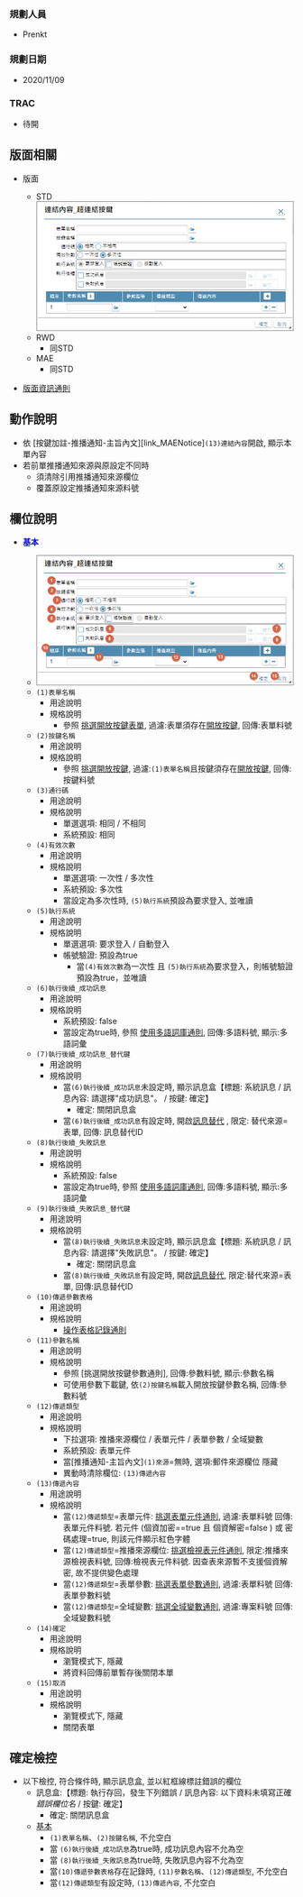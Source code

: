 ### <div id="user">規劃人員</div>
* Prenkt

### <div id="updatedate">規劃日期</div>
* 2020/11/09

### <div id="trac">TRAC</div>
* 待開 

## <div id="layout">版面相關</div>
* 版面
    * STD</br>
        ![pic][image_linkbutton]
    * RWD
        * 同STD
    * MAE</br>
        * 同STD

* [版面資訊通則][link_ruleother1]

## <div id="form-action">動作說明</div>
* 依 [按鍵加註-推播通知-主旨內文][link_MAENotice]`(13)連結內容`開啟, 顯示本單內容
* 若前單推播通知來源與原設定不同時
    * 須清除引用推播通知來源欄位
    * 覆蓋原設定推播通知來源料號

## <div id="object-desc">欄位說明</div>
* <p id="fieldbreak1" style="color:blue;font-weight:bold">基本</p>

    * ![pic][image_linkbutton_block1]
    * `(1)表單名稱`
        * 用途說明
        * 規格說明
            * 參照 [挑選開放按鍵表單][link_ruledialog6], 過濾:表單須存在[開放按鍵][link_ExternalCallButton], 回傳:表單料號
    * `(2)按鍵名稱`
        * 用途說明
        * 規格說明
            * 參照 [挑選開放按鍵][link_ruledialog13], 過濾:`(1)表單名稱`且按鍵須存在[開放按鍵][link_ExternalCallButton], 回傳:按鍵料號
    * `(3)通行碼`
        * 用途說明
        * 規格說明
            * 單選選項: 相同 / 不相同 
            * 系統預設: 相同
    * `(4)有效次數`
        * 用途說明
        * 規格說明
            * 單選選項: 一次性 / 多次性 
            * 系統預設: 多次性 
            * 當設定為多次性時, `(5)執行系統`預設為要求登入, 並唯讀
    * `(5)執行系統`
        * 用途說明
        * 規格說明
            * 單選選項: 要求登入 / 自動登入
            * 帳號驗證: 預設為true
                * 當`(4)有效次數`為一次性 且 `(5)執行系統`為要求登入，則帳號驗證預設為true，並唯讀
    * `(6)執行後續_成功訊息`
        * 用途說明
        * 規格說明
            * 系統預設: false
            * 當設定為true時, 參照 [使用多語詞庫通則][link_ruledialog2], 回傳:多語料號, 顯示:多語詞彙
    * `(7)執行後續_成功訊息_替代鍵`
        * 用途說明
        * 規格說明
            * 當`(6)執行後續_成功訊息`未設定時, 顯示訊息盒【標題: 系統訊息 / 訊息內容: 請選擇"成功訊息"。 / 按鍵: 確定】
                * 確定: 關閉訊息盒 
            * 當`(6)執行後續_成功訊息`有設定時, 開啟[訊息替代][link_Replace] , 限定: 替代來源=表單, 回傳: 訊息替代ID
    * `(8)執行後續_失敗訊息`
        * 用途說明
        * 規格說明
            * 系統預設: false
            * 當設定為true時, 參照 [使用多語詞庫通則][link_ruledialog2], 回傳:多語料號, 顯示:多語詞彙
    * `(9)執行後續_失敗訊息_替代鍵`
        * 用途說明
        * 規格說明
            * 當`(8)執行後續_失敗訊息`未設定時, 顯示訊息盒【標題: 系統訊息 / 訊息內容: 請選擇"失敗訊息"。 / 按鍵: 確定】
                * 確定: 關閉訊息盒 
            * 當`(8)執行後續_失敗訊息`有設定時, 開啟[訊息替代][link_Replace], 限定:替代來源=表單, 回傳:訊息替代ID
    * `(10)傳遞參數表格`
        * 用途說明
        * 規格說明 
            * [操作表格記錄通則][link_rulesbutton3]
    * `(11)參數名稱`
        * 用途說明
        * 規格說明 
            * 參照 [挑選開放按鍵參數通則], 回傳:參數料號, 顯示:參數名稱
            * 可使用參數下載鍵, 依`(2)按鍵名稱`載入開放按鍵參數名稱, 回傳:參數料號
    * `(12)傳遞類型`
        * 用途說明
        * 規格說明
            * 下拉選項: 推播來源欄位 / 表單元件 / 表單參數 / 全域變數 
            * 系統預設: 表單元件
            * 當[推播通知-主旨內文]`(1)來源`=無時, 選項:郵件來源欄位 隱藏
            * 異動時清除欄位: `(13)傳遞內容`
    * `(13)傳遞內容`
        * 用途說明
        * 規格說明 
            * 當`(12)傳遞類型`=表單元件: [挑選表單元件通則][link_ruledialog7], 過濾:表單料號 回傳:表單元件料號. 若元件 (個資加密==true 且 個資解密=false ) 或 密碼處理=true, 則該元件顯示紅色字體
            * 當`(12)傳遞類型`=推播來源欄位: [挑選檢視表元件通則][link_ruledialog8], 限定:推播來源檢視表料號, 回傳:檢視表元件料號. 因查表來源暫不支援個資解密, 故不提供變色處理
            * 當`(12)傳遞類型`=表單參數: [挑選表單參數通則][link_ruledialog9], 過濾:表單料號 回傳:表單參數料號
            * 當`(12)傳遞類型`=全域變數: [挑選全域變數通則][link_ruledialog10], 過濾:專案料號 回傳:全域變數料號       
    * `(14)確定`
        * 用途說明
        * 規格說明
            * 瀏覽模式下, 隱藏
            * 將資料回傳前單暫存後關閉本單
    * `(15)取消`
        * 用途說明
        * 規格說明
            * 瀏覽模式下, 隱藏
            * 關閉表單


## <div id="save-action">確定檢控</div>
* 以下檢控, 符合條件時, 顯示訊息盒, 並以紅框線標註錯誤的欄位
    * 訊息盒:【標題: 執行存回，發生下列錯誤 / 訊息內容: 以下資料未填寫正確 </n> *錯誤欄位名* / 按鍵: 確定】
        * 確定: 關閉訊息盒 
    * [基本][link_fieldbreak1]
        * `(1)表單名稱`、`(2)按鍵名稱`, 不允空白
        * 當 `(6)執行後續_成功訊息`為true時, 成功訊息內容不允為空
        * 當 `(8)執行後續_失敗訊息`為true時, 失敗訊息內容不允為空
        * 當`(10)傳遞參數表格`存在記錄時, `(11)參數名稱`、`(12)傳遞類型`, 不允空白
        * 當`(12)傳遞類型`有設定時, `(13)傳遞內容`, 不允空白


<!-- 圖片 -->
[image_linkbutton]:attachment/MAENotice-Link-Button.png
[image_linkbutton_block1]:attachment/MAENotice-Link-Button-Block1.png


<!-- 超連結 -->
[link_fieldbreak1]:#fieldbreak1 "欄位說明/基本區塊"
[link_MAENotice_block3]:MAENotice.md#fieldbreak3 "按鍵加註-推播通知/主旨內文"

[link_ExternalCallButton]:/8.10.0/IDE/Specification/ExternalCallButton/README "開放按鍵"
[link_Replace]:/8.10.0/IDE/Specification/Replace/README "訊息替代"

[link_ruleother1]:/8.10.0/IDE/Specification/RulesOther/README#ruleother1 "共用通則_其它/版面資訊通則"

[link_rulesbutton3]:/8.10.0/IDE/Specification/RulesButton/README#rulebutton3 "共用通則_其它/操作表格記錄通則"

[link_ruledialog2]:/8.10.0/IDE/Specification/RulesDialog/README#ruledialog2 "共用通則_開啟單據/使用多語詞庫通則"
[link_ruledialog6]:/8.10.0/IDE/Specification/RulesDialog/README#ruledialog6 "共用通則_開啟單據/挑選表單通則"
[link_ruledialog7]:/8.10.0/IDE/Specification/RulesDialog/README#ruledialog7 "共用通則_開啟單據/挑選表單元件通則"
[link_ruledialog8]:/8.10.0/IDE/Specification/RulesDialog/README#ruledialog8 "共用通則_開啟單據/挑選檢視表元件通則"
[link_ruledialog9]:/8.10.0/IDE/Specification/RulesDialog/README#ruledialog9 "共用通則_開啟單據/挑選表單參數通則"
[link_ruledialog10]:/8.10.0/IDE/Specification/RulesDialog/README#ruledialog10 "共用通則_開啟單據/挑選全域變數通則"
[link_ruledialog13]:/8.10.0/IDE/Specification/RulesDialog/README#ruledialog13 "共用通則_開啟單據/挑選開放按鍵"